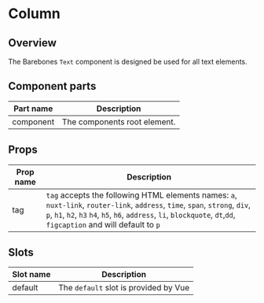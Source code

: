 # Column

## Overview
The Barebones `Text` component is designed be used for all text elements.

## Component parts

| Part name | Description |
|-----------|-------------|
| component | The components root element. |

## Props

| Prop name | Description |
|-----------|-------------|
| tag | `tag` accepts the following HTML elements names: `a`, `nuxt-link`, `router-link`, `address`, `time`, `span`, `strong`, `div`, `p`, `h1`, `h2`, `h3` `h4`, `h5`, `h6`, `address`, `li`, `blockquote`, `dt`,`dd`, `figcaption` and will default to `p`|

## Slots

| Slot name | Description |
|-----------|-------------|
| default | The `default` slot is provided by Vue |